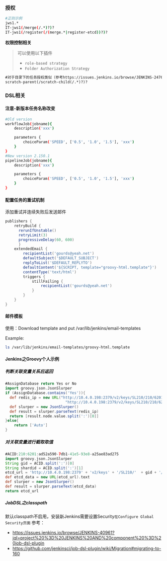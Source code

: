 ### 授权
```bash
#正则示例
jws1.*
IT-jws1(/merge(/.*)?)?
IT-jws1(/register(/(merge.*|register-etcd))?)?
```

**权限控制相关**
> 可以使用以下插件
> - `role-based strategy` 
> -  `Folder Authorization Strategy` 

```xml
#对于目录下的任务授权类似（参考https://issues.jenkins.io/browse/JENKINS-24767）或直接使用Folder这个插件
scratch-parent(/scratch-child(/.*)?)?
```

###
### DSL相关
#### 注意-新版本任务名称改变
```bash
#Old version
workflowJob(jobname){
    description('xxx')

    parameters {
        choiceParam('SPEED', ['0.5', '1.0', '1.5'], 'xxx')
    }
}
#New version 2.150.1
pipelineJob(jobname){
    description('xxx')

    parameters {
        choiceParam('SPEED', ['0.5', '1.0', '1.5'], 'xxx')
    }
}
```

#### 配置任务的重试机制
添加重试并连续失败后发送邮件
```groovy
publishers {
    retryBuild {
      rerunIfUnstable()
      retryLimit(3)
      progressiveDelay(60, 600)
      }
    extendedEmail {
        recipientList('gourds@yeah.net')
        defaultSubject('$DEFAULT_SUBJECT')
        replyToList('$DEFAULT_REPLYTO')
        defaultContent('${SCRIPT, template="groovy-html.template"}')
        contentType('text/html')
        triggers {
            stillFailing {
                recipientList('gourds@yeah.net')
            }
        }
    }
}
```

#### 邮件模板

使用：Download template and put /var/lib/jenkins/email-templates

Example:
```bash
ls /var/lib/jenkins/email-templates/groovy-html.template
```

#### Jenkins之Groovy个人示例
##### 判断关联变量关系后返回
```groovy
#AssignDatabase return Yes or No
import groovy.json.JsonSlurper
if (AssignDatabase.contains('Yes')){
  def redis_ip = new URL("http://10.4.0.198:2379/v2/keys/SL210/210/6201/gm/redis").text
                           "http://10.4.0.198:2379/v2/keys/SL210/210/6201/gm/redis"
  def slurper = new JsonSlurper()
  def result = slurper.parseText(redis_ip)
  return [result.node.value.split(':')[0]]
}else{
    return ['Auto']
}
```
##### 对关联变量进行截取取值
```groovy
#ACID:210:6201:ad52a590-7db1-41e5-93e8-a25ae83ad275
import groovy.json.JsonSlurper
String gid = ACID.split(':')[0]
String shardid = ACID.split(':')[1]
etcd_url = 'http://10.4.0.198:2379' + 'v2/keys' + '/SL210/'  + gid + '/' + shardid + '/gm/redis'
def etcd_data = new URL(etcd_url).text
def slurper = new JsonSlurper()
def result = slurper.parseText(etcd_data)
return etcd_url
```

##### JobDSL之classpath

默认classpath不启用，安装新Jenkins需要设置Security`在Configure Global Security页面`
参考：
- https://issues.jenkins.io/browse/JENKINS-40961?jql=project%20%3D%20JENKINS%20AND%20component%20%3D%20job-dsl-plugin
- https://github.com/jenkinsci/job-dsl-plugin/wiki/Migration#migrating-to-160
